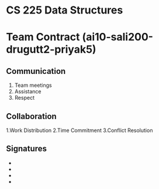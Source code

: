 # CS 225 Data Structures

# Team Contract (ai10-sali200-drugutt2-priyak5)

## Communication

1. Team meetings
2. Assistance
3. Respect

## Collaboration

1.Work Distribution
2.Time Commitment
3.Conflict Resolution


## Signatures

+
+
+
+
